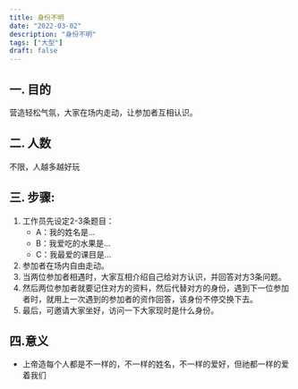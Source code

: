 ```yaml
---
title: 身份不明
date: "2022-03-02"
description: "身份不明"
tags: ["大型"]
draft: false
---
```

## 一. 目的
营造轻松气氛，大家在场内走动，让参加者互相认识。
## 二. 人数
不限，人越多越好玩

## 三. 步骤:
1. 工作员先设定2-3条题目：
	 - A：我的姓名是...
	 - B：我爱吃的水果是...
	 - C：我最爱的课目是...
2. 参加者在场内自由走动。 
3. 当两位参加者相遇时，大家互相介绍自己给对方认识，并回答对方3条问题。 
4. 然后两位参加者就要记住对方的资料，然后代替对方的身份，遇到下一位参加者时，就用上一次遇到的参加者的资作回答，该身份不停交换下去。 
5. 最后，可邀请大家坐好，访问一下大家现时是什么身份。

## 四.意义
- 上帝造每个人都是不一样的，不一样的姓名，不一样的爱好，但祂都一样的爱着我们

   